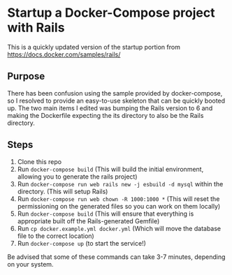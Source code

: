 Startup a Docker-Compose project with Rails
===========================================

This is a quickly updated version of the startup portion from https://docs.docker.com/samples/rails/

Purpose
-------

There has been confusion using the sample provided by docker-compose, so I resolved to provide an easy-to-use skeleton that can be quickly booted up.
The two main items I edited was bumping the Rails version to 6 and making the Dockerfile expecting the its directory to also be the Rails directory.

Steps
-----
1. Clone this repo
2. Run `docker-compose build` (This will build the initial environment, allowing you to generate the rails project)
2. Run `docker-compose run web rails new -j esbuild -d mysql` within the directory. (This will setup Rails)
3. Run `docker-compose run web chown -R 1000:1000 *` (This will reset the permissioning on the generated files so you can work on them locally)
4. Run `docker-compose build` (This will ensure that everything is appropriate built off the Rails-generated Gemfile)
5. Run `cp docker.example.yml docker.yml` (Which will move the database file to the correct location)
5. Run `docker-compose up` (to start the service!)


Be advised that some of these commands can take 3-7 minutes, depending on your system. 
